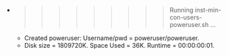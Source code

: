* >>>>>>>>> Running inst-min-con-users-poweruser.sh ...
  * Created poweruser: Username/pwd = poweruser/poweruser.
  * Disk size = 1809720K. Space Used = 36K. Runtime = 00:00:00:01.
